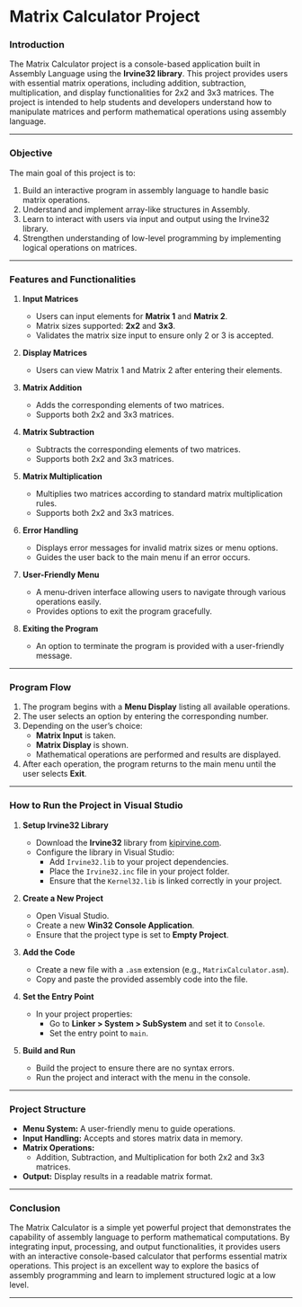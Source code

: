 # **Matrix Calculator Project**

### **Introduction**
The Matrix Calculator project is a console-based application built in Assembly Language using the **Irvine32 library**. This project provides users with essential matrix operations, including addition, subtraction, multiplication, and display functionalities for 2x2 and 3x3 matrices. The project is intended to help students and developers understand how to manipulate matrices and perform mathematical operations using assembly language.

---

### **Objective**
The main goal of this project is to:
1. Build an interactive program in assembly language to handle basic matrix operations.
2. Understand and implement array-like structures in Assembly.
3. Learn to interact with users via input and output using the Irvine32 library.
4. Strengthen understanding of low-level programming by implementing logical operations on matrices.

---

### **Features and Functionalities**

1. **Input Matrices**
   - Users can input elements for **Matrix 1** and **Matrix 2**.
   - Matrix sizes supported: **2x2** and **3x3**.
   - Validates the matrix size input to ensure only 2 or 3 is accepted.

2. **Display Matrices**
   - Users can view Matrix 1 and Matrix 2 after entering their elements.

3. **Matrix Addition**
   - Adds the corresponding elements of two matrices.
   - Supports both 2x2 and 3x3 matrices.

4. **Matrix Subtraction**
   - Subtracts the corresponding elements of two matrices.
   - Supports both 2x2 and 3x3 matrices.

5. **Matrix Multiplication**
   - Multiplies two matrices according to standard matrix multiplication rules.
   - Supports both 2x2 and 3x3 matrices.

6. **Error Handling**
   - Displays error messages for invalid matrix sizes or menu options.
   - Guides the user back to the main menu if an error occurs.

7. **User-Friendly Menu**
   - A menu-driven interface allowing users to navigate through various operations easily.
   - Provides options to exit the program gracefully.

8. **Exiting the Program**
   - An option to terminate the program is provided with a user-friendly message.

---

### **Program Flow**

1. The program begins with a **Menu Display** listing all available operations.
2. The user selects an option by entering the corresponding number.
3. Depending on the user’s choice:
   - **Matrix Input** is taken.
   - **Matrix Display** is shown.
   - Mathematical operations are performed and results are displayed.
4. After each operation, the program returns to the main menu until the user selects **Exit**.

---

### **How to Run the Project in Visual Studio**

1. **Setup Irvine32 Library**
   - Download the **Irvine32** library from [kipirvine.com](http://kipirvine.com/).
   - Configure the library in Visual Studio:
     - Add `Irvine32.lib` to your project dependencies.
     - Place the `Irvine32.inc` file in your project folder.
     - Ensure that the `Kernel32.lib` is linked correctly in your project.

2. **Create a New Project**
   - Open Visual Studio.
   - Create a new **Win32 Console Application**.
   - Ensure that the project type is set to **Empty Project**.

3. **Add the Code**
   - Create a new file with a `.asm` extension (e.g., `MatrixCalculator.asm`).
   - Copy and paste the provided assembly code into the file.

4. **Set the Entry Point**
   - In your project properties:
     - Go to **Linker > System > SubSystem** and set it to `Console`.
     - Set the entry point to `main`.

5. **Build and Run**
   - Build the project to ensure there are no syntax errors.
   - Run the project and interact with the menu in the console.

---

### **Project Structure**

- **Menu System:** A user-friendly menu to guide operations.
- **Input Handling:** Accepts and stores matrix data in memory.
- **Matrix Operations:**
  - Addition, Subtraction, and Multiplication for both 2x2 and 3x3 matrices.
- **Output:** Display results in a readable matrix format.

---

### **Conclusion**
The Matrix Calculator is a simple yet powerful project that demonstrates the capability of assembly language to perform mathematical computations. By integrating input, processing, and output functionalities, it provides users with an interactive console-based calculator that performs essential matrix operations. This project is an excellent way to explore the basics of assembly programming and learn to implement structured logic at a low level.

---
